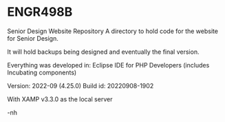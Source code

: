 # ENGR498B
Senior Design Website Repository
A directory to hold code for the website for Senior Design.

It will hold backups being designed and eventually the final version.

Everything was developed in:
Eclipse IDE for PHP Developers (includes Incubating components)

Version: 2022-09 (4.25.0)
Build id: 20220908-1902

With XAMP v3.3.0
as the local server


<cheers>
  -nh
